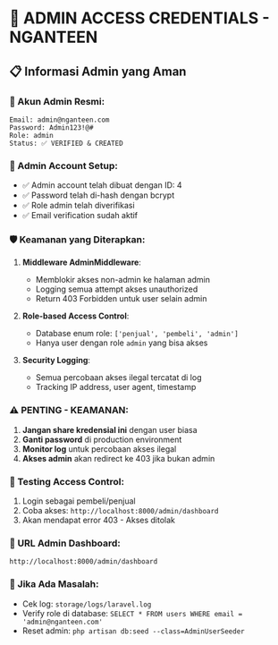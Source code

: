 # 🔐 ADMIN ACCESS CREDENTIALS - NGANTEEN

## 📋 Informasi Admin yang Aman

### 🎯 Akun Admin Resmi:
```
Email: admin@nganteen.com
Password: Admin123!@#
Role: admin
Status: ✅ VERIFIED & CREATED
```

### 🔧 Admin Account Setup:
- ✅ Admin account telah dibuat dengan ID: 4
- ✅ Password telah di-hash dengan bcrypt
- ✅ Role admin telah diverifikasi
- ✅ Email verification sudah aktif

### 🛡️ Keamanan yang Diterapkan:

1. **Middleware AdminMiddleware**: 
   - Memblokir akses non-admin ke halaman admin
   - Logging semua attempt akses unauthorized
   - Return 403 Forbidden untuk user selain admin

2. **Role-based Access Control**:
   - Database enum role: `['penjual', 'pembeli', 'admin']`
   - Hanya user dengan role `admin` yang bisa akses

3. **Security Logging**:
   - Semua percobaan akses ilegal tercatat di log
   - Tracking IP address, user agent, timestamp

### ⚠️ PENTING - KEAMANAN:

1. **Jangan share kredensial ini** dengan user biasa
2. **Ganti password** di production environment
3. **Monitor log** untuk percobaan akses ilegal
4. **Akses admin** akan redirect ke 403 jika bukan admin

### 🧪 Testing Access Control:

1. Login sebagai pembeli/penjual
2. Coba akses: `http://localhost:8000/admin/dashboard`
3. Akan mendapat error 403 - Akses ditolak

### 📍 URL Admin Dashboard:
```
http://localhost:8000/admin/dashboard
```

### 🚨 Jika Ada Masalah:
- Cek log: `storage/logs/laravel.log`
- Verify role di database: `SELECT * FROM users WHERE email = 'admin@nganteen.com'`
- Reset admin: `php artisan db:seed --class=AdminUserSeeder`
